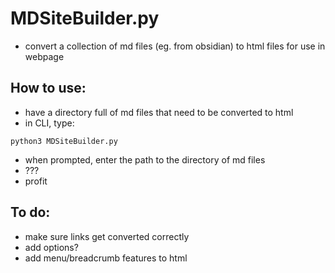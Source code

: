 # MDSiteBuilder.py
- convert a collection of md files (eg. from obsidian) to html files for use in webpage 
## How to use:
- have a directory full of md files that need to be converted to html
- in CLI, type:
``` 
python3 MDSiteBuilder.py
```
- when prompted, enter the path to the directory of md files
- ???
- profit
## To do:
- make sure links get converted correctly
- add options?
- add menu/breadcrumb features to html